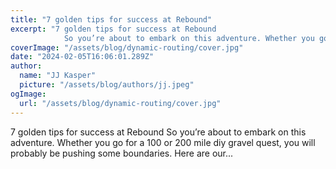 ```yaml
---
title: "7 golden tips for success at Rebound"
excerpt: "7 golden tips for success at Rebound
            So you’re about to embark on this adventure. Whether you go for a 100 or 200 mile diy gravel quest, you will probably be pushing some boundaries. Here "
coverImage: "/assets/blog/dynamic-routing/cover.jpg"
date: "2024-02-05T16:06:01.289Z"
author:
  name: "JJ Kasper"
  picture: "/assets/blog/authors/jj.jpeg"
ogImage:
  url: "/assets/blog/dynamic-routing/cover.jpg"
---
```


7 golden tips for success at Rebound
            So you’re about to embark on this adventure. Whether you go for a 100 or 200 mile diy gravel quest, you will probably be pushing some boundaries. Here are our...